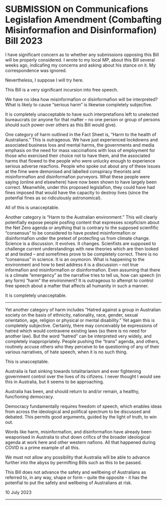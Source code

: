 # SUBMISSION on Communicafions Legislafion Amendment (Combafting Misinformafion and Disinformafion) Bill 2023

I have significant concern as to whether any submissions opposing this Bill will be properly
considered. I wrote to my local MP, about this Bill several weeks ago,
indicafing my concerns and asking about his stance on it. My correspondence was ignored.

Nevertheless, I suppose I will try here.

This Bill is a very significant incursion into free speech.

We have no idea how misinformafion or disinformafion will be interpreted? What is likely to
cause “serious harm” is likewise completely subjecfive.

It is completely unacceptable to have such interpretafions left to unelected bureaucrats (or
anyone for that mafter – no one person or group of persons should such power over others
as this Bill would give).

One category of harm outlined in the Fact Sheet is, “Harm to the health of Australians.” This
is outrageous. We have just experienced lockdowns and associated business loss and mental
harms, the governments and media emphasis on the need for mass vaccinafions with loss of
employment for those who exercised their choice not to have them, and the associated
harms that flowed to the people who were unlucky enough to experience serious adverse
reacfions. People who spoke out about any of these issues at the fime were demonised and
labelled conspiracy theorists and misinformafion and disinformafion purveyors. What these
people were saying (online and elsewhere) have now been shown to have largely been
correct. Meanwhile, under this proposed legislafion, they could have had fines imposed that
would have the capacity to destroy lives (since the potenfial fines as so ridiculously
astronomical).

All of this is unacceptable.

Another category is “Harm to the Australian environment.” This will clearly potenfially
expose people posfing content that expresses scepficism about the Net Zero agenda or
anything that is contrary to the supposed scienfific “consensus” to be considered to have
posted misinformafion or disinformafion under the pretext of protecfing us from climate
change. Science is a discussion. It evolves. It changes. Scienfists are supposed to challenge
current understandings with new theories which are then looked at and tested – and
somefimes prove to be completely correct. There is no “consensus” in science. It is an
oxymoron. What is happening to the environment and how to best address it is a discussion
– not true informafion and misinformafion or disinformafion. Even assuming that there is a
climate “emergency” as the narrafive tries to tell us, how can speech (in any form) “harm”
the environment? It is outrageous to aftempt to control free speech about a mafter that
affects all humanity in such a manner.

It is completely unacceptable.


-----

Yet another category of harm includes “Hatred against a group in Australian society on the
basis of ethnicity, nationality, race, gender, sexual orientation, age, religion or physical or
mental disability.” Yet again this is completely subjective. Certainly, there may conceivably
be expressions of hatred which would contravene existing laws (so there is no need for
another law). But the word “hatred” can be interpreted very widely, and completely
inappropriately. People pushing the “trans” agenda, and others, routinely accuse others
who they perceive to be questioning of any of their various narratives, of hate speech, when
it is no such thing.

This is unacceptable.

Australia is fast sinking towards totalitarianism and ever fightening government control over
the lives of its cifizens. I never thought I would see this in Australia, but it seems to be
approaching.

Australia has been, and should return to and/or remain, a healthy, funcfioning democracy.

Democracy fundamentally requires freedom of speech, which enables ideas from across the
ideological and polifical spectrum to be discussed and debated. This permits good
arguments, guided by the light of truth, to win out.

Words like harm, misinformafion, and disinformafion have already been weaponised in
Australia to shut down crifics of the broader ideological agenda at work here and other
western nafions. All that happened during COVID is a prime example of all this.

We must not allow any possibility that Australia will be able to advance further into the
abyss by permifting Bills such as this to be passed.

This Bill does not advance the safety and wellbeing of Australians as referred to, in any way,
shape or form – quite the opposite - it has the potenfial to put the safety and wellbeing of
Australians at risk.

10 July 2023


-----

